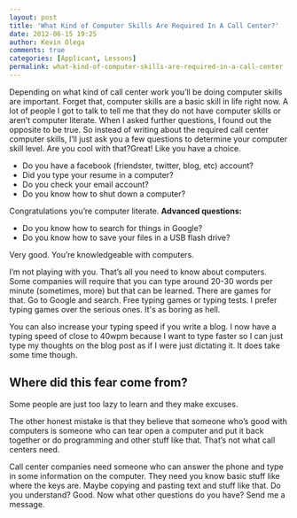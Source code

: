 ```yaml
---
layout: post
title: 'What Kind of Computer Skills Are Required In A Call Center?'
date: 2012-06-15 19:25
author: Kevin Olega
comments: true
categories: [Applicant, Lessons]
permalink: what-kind-of-computer-skills-are-required-in-a-call-center
---
```

Depending on what kind of call center work you’ll be doing computer skills are important. Forget that, computer skills are a basic skill in life right now. A lot of people I got to talk to tell me that they do not have computer skills or aren’t computer literate. When I asked further questions, I found out the opposite to be true. So instead of writing about the required call center computer skills, I’ll just ask you a few questions to determine your computer skill level. Are you cool with that?Great! Like you have a choice.

- Do you have a facebook (friendster, twitter, blog, etc) account?
- Did you type your resume in a computer?
- Do you check your email account?
- Do you know how to shut down a computer?

Congratulations you’re computer literate. **Advanced questions:**

- Do you know how to search for things in Google?
- Do you know how to save your files in a USB flash drive?

Very good. You’re knowledgeable with computers. 

I’m not playing with you. That’s all you need to know about computers. Some companies will require that you can type around 20-30 words per minute (sometimes, more) but that can be learned. There are games for that. Go to Google and search. Free typing games or typing tests. I prefer typing games over the serious ones. It's as boring as hell. 

You can also increase your typing speed if you write a blog. I now have a typing speed of close to 40wpm because I want to type faster so I can just type my thoughts on the blog post as if I were just dictating it. It does take some time though.

## Where did this fear come from?

Some people are just too lazy to learn and they make excuses. 

The other honest mistake is that they believe that someone who’s good with computers is someone who can tear open a computer and put it back together or do programming and other stuff like that. That’s not what call centers need. 

Call center companies need someone who can answer the phone and type in some information on the computer. They need you know basic stuff like where the keys are. Maybe copying and pasting text and stuff like that. Do you understand? Good. Now what other questions do you have? Send me a message.
